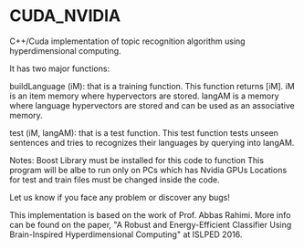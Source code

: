 # CUDA_NVIDIA

C++/Cuda implementation of topic recognition algorithm using hyperdimensional computing.

It has two major functions:

buildLanguage (iM): that is a training function. This function returns [iM]. iM is an item memory where hypervectors are stored. langAM is a memory where language hypervectors are stored and can be used as an associative memory.

test (iM, langAM): that is a test function. This test function tests unseen sentences and tries to recognizes their languages by querying into langAM.

Notes: Boost Library must be installed for this code to function This program will be albe to run only on PCs which has Nvidia GPUs Locations for test and train files must be changed inside the code.

Let us know if you face any problem or discover any bugs!

This implementation is based on the work of Prof. Abbas Rahimi. More info can be found on the paper, "A Robust and Energy-Efficient Classifier Using Brain-Inspired Hyperdimensional Computing" at ISLPED 2016.
